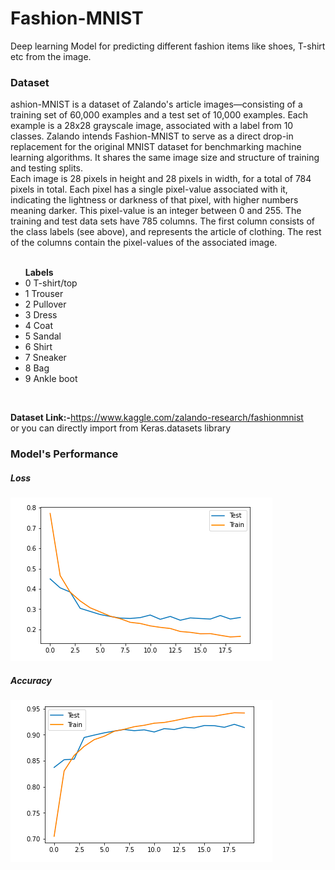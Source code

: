 # Fashion-MNIST
Deep learning Model for predicting different fashion items like shoes, T-shirt etc from the image.

<h3>Dataset</h3>
ashion-MNIST is a dataset of Zalando's article images—consisting of a training set of 60,000 examples and a test set of 10,000 examples. Each example is a 28x28 grayscale image, associated with a label from 10 classes. Zalando intends Fashion-MNIST to serve as a direct drop-in replacement for the original MNIST dataset for benchmarking machine learning algorithms. It shares the same image size and structure of training and testing splits.<br>
Each image is 28 pixels in height and 28 pixels in width, for a total of 784 pixels in total. Each pixel has a single pixel-value associated with it, indicating the lightness or darkness of that pixel, with higher numbers meaning darker. This pixel-value is an integer between 0 and 255. The training and test data sets have 785 columns. The first column consists of the class labels (see above), and represents the article of clothing. The rest of the columns contain the pixel-values of the associated image.<br><br>

<ul><b>Labels</b>
<li>0 T-shirt/top</li>
<li>1 Trouser</li>
<li>2 Pullover</li>
<li>3 Dress</li>
<li>4 Coat</li>
<li>5 Sandal</li>
<li>6 Shirt</li>
<li>7 Sneaker</li>
<li>8 Bag</li>
<li>9 Ankle boot</li>

</ul>

<br>

<b>Dataset Link:-</b>https://www.kaggle.com/zalando-research/fashionmnist<br>
or you can directly import from Keras.datasets library

<h3>Model's Performance</h3>
<h5>Loss</h5>
<img src="loss.png">

<h5>Accuracy</h5>
<img src="acc.png">


